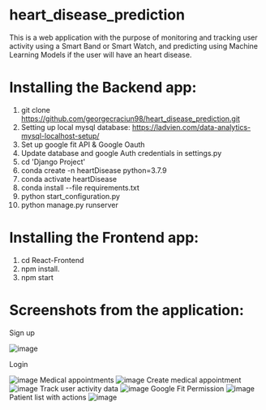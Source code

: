 # heart_disease_prediction

This is a web application with the purpose of monitoring and tracking user activity using a Smart Band or Smart Watch, and predicting using Machine Learning Models if
the user will have an heart disease.


# Installing the Backend app:
1.	git clone
https://github.com/georgecraciun98/heart_disease_prediction.git
2.  Setting up local mysql database: https://ladvien.com/data-analytics-mysql-localhost-setup/
3.  Set up google fit API & Google Oauth
4.  Update database and google Auth credentials in settings.py
5.  cd 'Django Project'
6.	conda create -n heartDisease python=3.7.9
7.	conda activate heartDisease
8.	conda install --file requirements.txt
9.	python start_configuration.py
10.	python manage.py runserver

# Installing the Frontend app:
1.	cd React-Frontend
2.	npm install.
3.	npm start

# Screenshots from the application:
Sign up

![image](https://user-images.githubusercontent.com/61500265/214033281-d082749a-93f3-4a41-8ae1-3e4165e56722.png)

Login

![image](https://user-images.githubusercontent.com/61500265/214033308-0fa2d64f-9cae-411b-8c22-18a6f817eb47.png)
Medical appointments
![image](https://user-images.githubusercontent.com/61500265/214033330-30adb4b1-3639-4600-9981-8ec769076a47.png)
Create medical appointment
![image](https://user-images.githubusercontent.com/61500265/214033359-138fe4f3-5437-4581-bfd6-7e7f9e169c00.png)
Track user activity data
![image](https://user-images.githubusercontent.com/61500265/214033373-6873c0a3-a49a-4200-84e5-1c0d4e69255f.png)
Google Fit Permission
![image](https://user-images.githubusercontent.com/61500265/214033391-4a5a5279-ced6-4803-b3b2-9d66fd28b153.png)
Patient list with actions
![image](https://user-images.githubusercontent.com/61500265/214033434-018da948-1869-4ed0-a581-5cd4f2482205.png)
